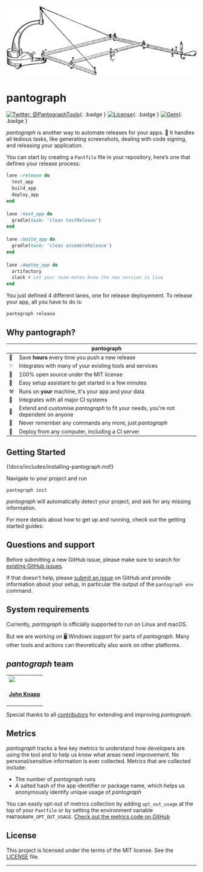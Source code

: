 ![img/pantograph_text.png](img/pantograph_text.png)

pantograph
============

[![Twitter: @PantographTools](https://img.shields.io/badge/contact-@PantographTools-blue.svg?style=flat)](https://twitter.com/PantographTools){: .badge }
[![License](https://img.shields.io/badge/license-MIT-green.svg?style=flat)](https://github.com/johnknapprs/pantograph/blob/master/LICENSE){: .badge }
[![Gem](https://img.shields.io/gem/v/pantograph.svg?style=flat)](https://rubygems.org/gems/pantograph){: .badge }

_pantograph_ is another way to automate releases for your apps.
🚀 It handles all tedious tasks, like generating screenshots, dealing with code signing, and releasing your application.

You can start by creating a `Pantfile` file in your repository, here’s one that defines your release process:

```ruby
lane :release do
  test_app
  build_app
  deploy_app
end

lane :test_app do
  gradle(task: 'clean testRelease')
end

lane :build_app do
  gradle(task: 'clean assembleRelease')
end

lane :deploy_app do
  artifactory
  slack # Let your team-mates know the new version is live
end
```

You just defined 4 different lanes, one for release deployement. To release your app, all you have to do is:

```shell
pantograph release
```

## Why pantograph?

|              | pantograph
-------------- | ----------
🚀 | Save **hours** every time you push a new release
✨ | Integrates with many of your existing tools and services
📖 | 100% open source under the MIT license
🎩 | Easy setup assistant to get started in a few minutes
⚒  | Runs on **your** machine, it's your app and your data
👻 | Integrates with all major CI systems
🔧 | Extend and customise _pantograph_ to fit your needs, you're not dependent on anyone
💭 | Never remember any commands any more, just _pantograph_
🚢 | Deploy from any computer, including a CI server

## Getting Started

{!docs/includes/installing-pantograph.md!}

Navigate to your project and run

```shell
pantograph init
```

_pantograph_ will automatically detect your project, and ask for any missing information.

For more details about how to get up and running, check out the getting started guides:

<!--
- [pantograph Getting Started guide for iOS](getting-started/ios/setup.md)
- [pantograph Getting Started guide for Android](getting-started/android/setup.md)
-->

## Questions and support

Before submitting a new GitHub issue, please make sure to search for [existing GitHub issues](https://github.com/johnknapprs/pantograph/issues).

If that doesn't help, please [submit an issue](https://github.com/johnknapprs/pantograph/issues) on GitHub and provide information
about your setup, in particular the output of the `pantograph env` command.

## System requirements

Currently, _pantograph_ is officially supported to run on Linux and macOS. 

But we are working on 🖥️ Windows support for parts of _pantograph_. Many other tools and actions can theoretically also work on other platforms.

## _pantograph_ team

<table>
<tr>
<td>
<a href='https://twitter.com/petrosichor'><img src='https://github.com/johnknapprs.png?size=200' width=140></a>
<h4 align='center'><a href='https://twitter.com/petrosichor'>John Knapp</a></h4>
</td>
</table>

Special thanks to all [contributors](https://github.com/johnknapprs/pantograph/graphs/contributors) for extending and improving _pantograph_.

## Metrics
 
_pantograph_ tracks a few key metrics to understand how developers are using the tool and to help us know what areas need improvement. No personal/sensitive information is ever collected. Metrics that are collected include: 
 
* The number of _pantograph_ runs
* A salted hash of the app identifier or package name, which helps us anonymously identify unique usage of _pantograph_
 
You can easily opt-out of metrics collection by adding `opt_out_usage` at the top of your `Pantfile` or by setting the environment variable `PANTOGRAPH_OPT_OUT_USAGE`. [Check out the metrics code on GitHub](https://github.com/johnknapprs/pantograph/tree/master/pantograph_core/lib/pantograph_core/analytics)

## License

This project is licensed under the terms of the MIT license. See the [LICENSE](https://github.com/johnknapprs/pantograph/blob/master/LICENSE) file.

----
<!-- ### Where to go from here? -->
<!--
- [pantograph Getting Started guide for iOS](getting-started/ios/setup.md)
- [pantograph Getting Started guide for Android](getting-started/android/setup.md)
-->
